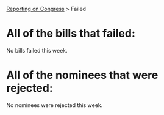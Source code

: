 [Reporting on Congress](index.md) &gt; Failed

All of the bills that failed:
============================

No bills failed this week.

All of the nominees that were rejected:
======================================

No nominees were rejected this week.

